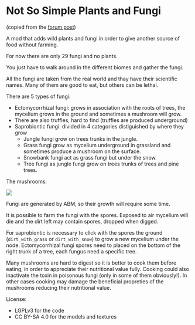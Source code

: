 # Not So Simple Plants and Fungi

(copied from the [forum post](https://forum.minetest.net/viewtopic.php?t=16345))

A mod that adds wild plants and fungi in order to give another source of food without farming.

For now there are only 29 fungi and no plants.

You just have to walk around in the different biomes and gather the fungi.

All the fungi are taken from the real world and thay have their scientific names. Many of them are good to eat, but others can be lethal.

There are 5 types of fungi:

* Ectomycorrhizal fungi: grows in association with the roots of trees, the mycelium grows in the ground and sometimes a mushroom will grow.
* There are also truffles, hard to find (truffles are produced underground)
* Saprobiontic fungi: divided in 4 categories distiguished by where they grow
    * Jungle fungi grow on trees trunks in the jungle.
    * Grass fungi grow as mycelium underground in grassland and sometimes produce a mushroom on the surface.
    * Snowbank fungi act as grass fungi but under the snow.
    * Tree fungi as jungle fungi grow on trees trunks of trees and pine trees.

The mushrooms:

![](fungi.png)

Fungi are generated by ABM, so their growth will require some time.

It is possible to farm the fungi with the spores. Exposed to air mycelium will die and the dirt left may contain spores, dropped when digged.

For saprobiontic is necessary to click with the spores the ground (`dirt_with_grass` or `dirt_with_snow`) to grow a new mycelium under the node. Ectomycorrhizal fungi spores need to placed on the bottom of the right trunk of a tree, each fungus need a specific tree.

Many mushrooms are hard to digest so it is better to cook them before eating, in order to appreciate their nutritional value fully. Cooking could also inactivate the toxin in poisonous fungi (only in some of them obviously!). In other cases cooking may damage the beneficial propreties of the mushrooms reducing their nutritional value.

License:

* LGPLv3 for the code
* CC BY-SA 4.0 for the models and textures
